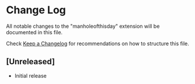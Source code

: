 # Change Log

All notable changes to the "manholeofthisday" extension will be documented in this file.

Check [Keep a Changelog](http://keepachangelog.com/) for recommendations on how to structure this file.

## [Unreleased]

- Initial release